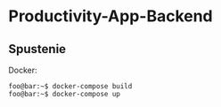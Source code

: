 # Productivity-App-Backend


## Spustenie

Docker:

```console
foo@bar:~$ docker-compose build
foo@bar:~$ docker-compose up
```
